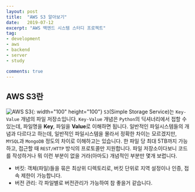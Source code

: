 ```yaml
---
layout: post
title:  "AWS S3 알아보기"
date:   2019-07-12
excerpt: "AWS 백엔드 시스템 스터디 프로젝트"
tag: 
- development
- aws
- backend
- server
- study

comments: true
---
```



## AWS S3란
![AWS S3](https://braze-marketing-assets.s3.amazonaws.com/images/partner_logos/amazon-s3.png){: width="100" height="100"}
```S3```(Simple Storage Service)는 ```Key-Value``` 개념의 파일 저장소입니다.
```Key-Value``` 개념은 ```Python```의 딕셔너리에서 접할 수 있는데, 파일명을 **Key**, 파일을 **Value**로 이해하면 됩니다.
일반적인 파일시스템들의 개념과 다르다고 하는데, 일반적인 파일시스템을 몰라서 정확한 차이는 모르겠지만, ```MYSQL```과 ```MongoDB``` 정도의 차이로 이해하고는 있습니다. 
한 파일 당 최대 5TB까지 가능하고, 접근할 때 ```REST/HTTP``` 방식의 프로토콜만 지원합니다.
파일 저장소이다보니 코드를 작성하거나 뭐 이런 부분이 없을 거라(아마도) 개념적인 부분만 몇개 보렵니다.
* 버킷: 객체(파일)들을 묶은 최상위 디렉토리로, 버킷 단위로 지역 설정이나 인증, 접속 제한이 가능합니다.
* 버전 관리: 각 파일별로 버전관리가 가능하여 참 좋을거 같습니다.